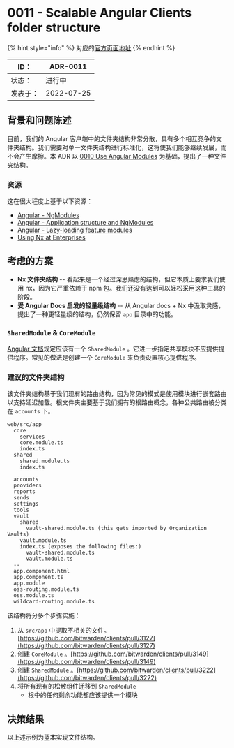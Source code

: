 # 0011 - Scalable Angular Clients folder structure

{% hint style="info" %}
对应的[官方页面地址](https://contributing.bitwarden.com/architecture/adr/angular-folder-structure)
{% endhint %}

| ID：  | ADR-0011   |
| ---- | ---------- |
| 状态：  | 进行中        |
| 发表于： | 2022-07-25 |

## 背景和问题陈述​ <a href="#context-and-problem-statement" id="context-and-problem-statement"></a>

目前，我们的 Angular 客户端中的文件夹结构非常分散，具有多个相互竞争的文件夹结构。我们需要对单一文件夹结构进行标准化，这将使我们能够继续发展，而不会产生摩擦。本 ADR 以  [0010 Use Angular Modules](https://contributing.bitwarden.com/architecture/adr/angular-ngmodules) 为基础，提出了一种文件夹结构。

### 资源​ <a href="#resources" id="resources"></a>

这在很大程度上基于以下资源：

* [Angular - NgModules](https://angular.io/guide/ngmodules)
* [Angular - Application structure and NgModules](https://angular.io/guide/styleguide#application-structure-and-ngmodules)
* [Angular - Lazy-loading feature modules](https://angular.io/guide/lazy-loading-ngmodules)
* [Using Nx at Enterprises](https://nx.dev/guides/monorepo-nx-enterprise)

## 考虑的方案​ <a href="#considered-options" id="considered-options"></a>

* **Nx 文件夹结构** -- 看起来是一个经过深思熟虑的结构，但它本质上要求我们使用 nx，因为它严重依赖于 npm 包。我们还没有达到可以轻松采用这种工具的阶段。
* **受 Angular Docs 启发的轻量级结构** -- 从 Angular docs + Nx 中汲取灵感，提出了一种更轻量级的结构，仍然保留 `app` 目录中的功能。

### `SharedModule` & `CoreModule` <a href="#sharedmodule--coremodule" id="sharedmodule--coremodule"></a>

[Angular 文档](https://angular.io/guide/module-types#shared-ngmodules)规定应该有一个 `SharedModule` 。它进一步指定共享模块不应提供提供程序。常见的做法是创建一个 `CoreModule` 来负责设置核心提供程序。

### 建议的文件夹结构​ <a href="#proposed-folder-structure" id="proposed-folder-structure"></a>

该文件夹结构基于我们现有的路由结构，因为常见的模式是使用模块进行嵌套路由以支持延迟加载。根文件夹主要基于我们拥有的根路由概念，各种公共路由被分类在 `accounts` 下。

```
web/src/app
  core
    services
    core.module.ts
    index.ts
  shared
    shared.module.ts
    index.ts

  accounts
  providers
  reports
  sends
  settings
  tools
  vault
    shared
      vault-shared.module.ts (this gets imported by Organization Vaults)
    vault.module.ts
    index.ts (exposes the following files:)
      vault-shared.module.ts
      vault.module.ts
  --
  app.component.html
  app.component.ts
  app.module
  oss-routing.module.ts
  oss.module.ts
  wildcard-routing.module.ts
```

该结构将分多个步骤实施：

1. 从 `src/app` 中提取不相关的文件。[https://github.com/bitwarden/clients/pull/3127](https://github.com/bitwarden/clients/pull/3127)
2. 创建 `CoreModule` 。[https://github.com/bitwarden/clients/pull/3149](https://github.com/bitwarden/clients/pull/3149)
3. 创建 `SharedModule` 。[https://github.com/bitwarden/clients/pull/3222](https://github.com/bitwarden/clients/pull/3222)
4. 将所有现有的松散组件迁移到 `SharedModule`
   * 根中的任何剩余功能都应该提供一个模块

## 决策结果​ <a href="#decision-outcome" id="decision-outcome"></a>

以上述示例为蓝本实现文件结构。
